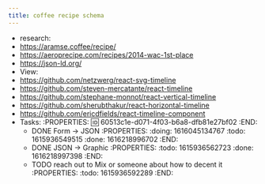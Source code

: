 ```yaml
---
title: coffee recipe schema
---
```


- research:
- https://aramse.coffee/recipe/
- https://aeroprecipe.com/recipes/2014-wac-1st-place
- https://json-ld.org/
- View:
- https://github.com/netzwerg/react-svg-timeline
- https://github.com/steven-mercatante/react-timeline
- https://github.com/stephane-monnot/react-vertical-timeline
- https://github.com/sherubthakur/react-horizontal-timeline
- https://github.com/ericdfields/react-timeline-component
- Tasks:
:PROPERTIES:
:id: 60513c1e-d071-4f03-b6a8-dfb81e27bf02
:END:
  - DONE Form -> JSON
:PROPERTIES:
:doing: 1616045134767
:todo: 1615936549515
:done: 1616218996702
:END:
  - DONE JSON -> Graphic
:PROPERTIES:
:todo: 1615936562723
:done: 1616218997398
:END:
  - TODO reach out to Mix or someone about how to decent it
:PROPERTIES:
:todo: 1615936592289
:END:
